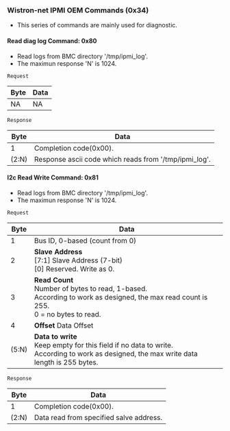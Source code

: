 ### Wistron-net IPMI OEM Commands (0x34)

* This series of commands are mainly used for diagnostic.

#### Read diag log Command: 0x80

* Read logs from BMC directory '/tmp/ipmi_log'.
* The maximun response 'N' is 1024.

`Request`

|Byte |Data
|---- |----
|NA   |NA

`Response`

|Byte |Data
|---- |----
|1    |Completion code(0x00).
|(2:N)|Response ascii code which reads from '/tmp/ipmi_log'.

#### I2c Read Write Command: 0x81

* Read logs from BMC directory '/tmp/ipmi_log'.
* The maximun response 'N' is 1024.

`Request`

|Byte |Data
|---- |----
|1    |Bus ID, 0-based (count from 0)
|2    |**Slave Address**<br>[7:1] Slave Address (7-bit)<br>[0] Reserved. Write as 0.
|3    |**Read Count**<br>Number of bytes to read, 1-based.<br>According to work as designed, the max read count is 255.<br>0 = no bytes to read.
|4    |**Offset**  Data Offset
|(5:N)|**Data to write**<br>Keep empty for this field if no data to write.<br>According to work as designed, the max write data length is 255 bytes.

`Response`

|Byte |Data
|---- |----
|1    |Completion code(0x00).
|(2:N)|Data read from specified salve address.
